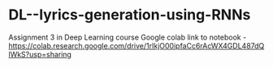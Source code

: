 # DL--lyrics-generation-using-RNNs
Assignment 3 in Deep Learning course
Google colab link to notebook - https://colab.research.google.com/drive/1rIkjO00ipfaCc6rAcWX4GDL487dQlWkS?usp=sharing
